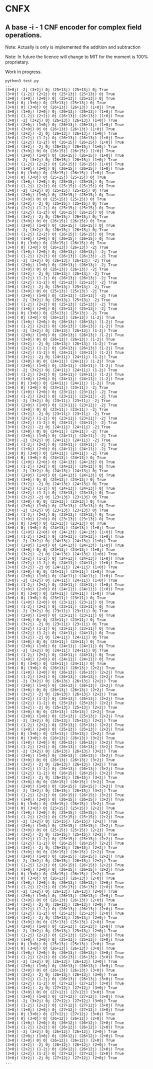 # CNFX

## A base -i - 1 CNF encoder for complex field operations.

Note: Actually is only is implemented the addition and subtraction

Note: In future the licence will change to MIT for the moment is 100% proprietary.

Work in progress.

    
    python3 test.py
    ...
    (3+0j) -2j (3+2j) 0j (25+13j) (25+13j) 0j True
    (3+0j) (1-2j) (2+2j) 0j (25+13j) (25+13j) 0j True
    (3+0j) (1+0j) (2+0j) 0j (25+13j) (25+13j) 0j True
    (3+0j) 0j (3+0j) 0j (25+13j) (25+13j) 0j True
    (3+0j) 0j (3+0j) 0j (26+13j) (26+13j) (1+0j) True
    (3+0j) (1+0j) (2+0j) 0j (26+13j) (26+13j) (1+0j) True
    (3+0j) (1-2j) (2+2j) 0j (26+13j) (26+13j) (1+0j) True
    (3+0j) -2j (3+2j) 0j (26+13j) (26+13j) (1+0j) True
    (3+0j) (2+0j) (1+0j) 0j (26+13j) (26+13j) (1+0j) True
    (3+0j) (3+0j) 0j 0j (26+13j) (26+13j) (1+0j) True
    (3+0j) (3+2j) -2j 0j (26+13j) (26+13j) (1+0j) True
    (3+0j) (2+2j) (1-2j) 0j (26+13j) (26+13j) (1+0j) True
    (3+0j) (2+2j) (1-2j) 0j (26+15j) (26+15j) (1+0j) True
    (3+0j) (3+2j) -2j 0j (26+15j) (26+15j) (1+0j) True
    (3+0j) (3+0j) 0j 0j (26+15j) (26+15j) (1+0j) True
    (3+0j) (2+0j) (1+0j) 0j (26+15j) (26+15j) (1+0j) True
    (3+0j) -2j (3+2j) 0j (26+15j) (26+15j) (1+0j) True
    (3+0j) (1-2j) (2+2j) 0j (26+15j) (26+15j) (1+0j) True
    (3+0j) (1+0j) (2+0j) 0j (26+15j) (26+15j) (1+0j) True
    (3+0j) 0j (3+0j) 0j (26+15j) (26+15j) (1+0j) True
    (3+0j) 0j (3+0j) 0j (25+15j) (25+15j) 0j True
    (3+0j) (1+0j) (2+0j) 0j (25+15j) (25+15j) 0j True
    (3+0j) (1-2j) (2+2j) 0j (25+15j) (25+15j) 0j True
    (3+0j) -2j (3+2j) 0j (25+15j) (25+15j) 0j True
    (3+0j) (2+0j) (1+0j) 0j (25+15j) (25+15j) 0j True
    (3+0j) (3+0j) 0j 0j (25+15j) (25+15j) 0j True
    (3+0j) (3+2j) -2j 0j (25+15j) (25+15j) 0j True
    (3+0j) (2+2j) (1-2j) 0j (25+15j) (25+15j) 0j True
    (3+0j) (2+2j) (1-2j) 0j (26+15j) (26+15j) 0j True
    (3+0j) (3+2j) -2j 0j (26+15j) (26+15j) 0j True
    (3+0j) (3+0j) 0j 0j (26+15j) (26+15j) 0j True
    (3+0j) (2+0j) (1+0j) 0j (26+15j) (26+15j) 0j True
    (3+0j) -2j (3+2j) 0j (26+15j) (26+15j) 0j True
    (3+0j) (1-2j) (2+2j) 0j (26+15j) (26+15j) 0j True
    (3+0j) (1+0j) (2+0j) 0j (26+15j) (26+15j) 0j True
    (3+0j) 0j (3+0j) 0j (26+15j) (26+15j) 0j True
    (3+0j) 0j (3+0j) 0j (26+13j) (26+13j) -2j True
    (3+0j) (1+0j) (2+0j) 0j (26+13j) (26+13j) -2j True
    (3+0j) (1-2j) (2+2j) 0j (26+13j) (26+13j) -2j True
    (3+0j) -2j (3+2j) 0j (26+13j) (26+13j) -2j True
    (3+0j) (2+0j) (1+0j) 0j (26+13j) (26+13j) -2j True
    (3+0j) (3+0j) 0j 0j (26+13j) (26+13j) -2j True
    (3+0j) (3+2j) -2j 0j (26+13j) (26+13j) -2j True
    (3+0j) (2+2j) (1-2j) 0j (26+13j) (26+13j) -2j True
    (3+0j) (2+2j) (1-2j) 0j (25+13j) (25+13j) -2j True
    (3+0j) (3+2j) -2j 0j (25+13j) (25+13j) -2j True
    (3+0j) (3+0j) 0j 0j (25+13j) (25+13j) -2j True
    (3+0j) (2+0j) (1+0j) 0j (25+13j) (25+13j) -2j True
    (3+0j) -2j (3+2j) 0j (25+13j) (25+13j) -2j True
    (3+0j) (1-2j) (2+2j) 0j (25+13j) (25+13j) -2j True
    (3+0j) (1+0j) (2+0j) 0j (25+13j) (25+13j) -2j True
    (3+0j) 0j (3+0j) 0j (25+13j) (25+13j) -2j True
    (3+0j) 0j (3+0j) 0j (26+13j) (26+13j) (1-2j) True
    (3+0j) (1+0j) (2+0j) 0j (26+13j) (26+13j) (1-2j) True
    (3+0j) (1-2j) (2+2j) 0j (26+13j) (26+13j) (1-2j) True
    (3+0j) -2j (3+2j) 0j (26+13j) (26+13j) (1-2j) True
    (3+0j) (2+0j) (1+0j) 0j (26+13j) (26+13j) (1-2j) True
    (3+0j) (3+0j) 0j 0j (26+13j) (26+13j) (1-2j) True
    (3+0j) (3+2j) -2j 0j (26+13j) (26+13j) (1-2j) True
    (3+0j) (2+2j) (1-2j) 0j (26+13j) (26+13j) (1-2j) True
    (3+0j) (2+2j) (1-2j) 0j (24+11j) (24+11j) (1-2j) True
    (3+0j) (3+2j) -2j 0j (24+11j) (24+11j) (1-2j) True
    (3+0j) (3+0j) 0j 0j (24+11j) (24+11j) (1-2j) True
    (3+0j) (2+0j) (1+0j) 0j (24+11j) (24+11j) (1-2j) True
    (3+0j) -2j (3+2j) 0j (24+11j) (24+11j) (1-2j) True
    (3+0j) (1-2j) (2+2j) 0j (24+11j) (24+11j) (1-2j) True
    (3+0j) (1+0j) (2+0j) 0j (24+11j) (24+11j) (1-2j) True
    (3+0j) 0j (3+0j) 0j (24+11j) (24+11j) (1-2j) True
    (3+0j) 0j (3+0j) 0j (23+11j) (23+11j) -2j True
    (3+0j) (1+0j) (2+0j) 0j (23+11j) (23+11j) -2j True
    (3+0j) (1-2j) (2+2j) 0j (23+11j) (23+11j) -2j True
    (3+0j) -2j (3+2j) 0j (23+11j) (23+11j) -2j True
    (3+0j) (2+0j) (1+0j) 0j (23+11j) (23+11j) -2j True
    (3+0j) (3+0j) 0j 0j (23+11j) (23+11j) -2j True
    (3+0j) (3+2j) -2j 0j (23+11j) (23+11j) -2j True
    (3+0j) (2+2j) (1-2j) 0j (23+11j) (23+11j) -2j True
    (3+0j) (2+2j) (1-2j) 0j (24+11j) (24+11j) -2j True
    (3+0j) (3+2j) -2j 0j (24+11j) (24+11j) -2j True
    (3+0j) (3+0j) 0j 0j (24+11j) (24+11j) -2j True
    (3+0j) (2+0j) (1+0j) 0j (24+11j) (24+11j) -2j True
    (3+0j) -2j (3+2j) 0j (24+11j) (24+11j) -2j True
    (3+0j) (1-2j) (2+2j) 0j (24+11j) (24+11j) -2j True
    (3+0j) (1+0j) (2+0j) 0j (24+11j) (24+11j) -2j True
    (3+0j) 0j (3+0j) 0j (24+11j) (24+11j) -2j True
    (3+0j) 0j (3+0j) 0j (24+13j) (24+13j) 0j True
    (3+0j) (1+0j) (2+0j) 0j (24+13j) (24+13j) 0j True
    (3+0j) (1-2j) (2+2j) 0j (24+13j) (24+13j) 0j True
    (3+0j) -2j (3+2j) 0j (24+13j) (24+13j) 0j True
    (3+0j) (2+0j) (1+0j) 0j (24+13j) (24+13j) 0j True
    (3+0j) (3+0j) 0j 0j (24+13j) (24+13j) 0j True
    (3+0j) (3+2j) -2j 0j (24+13j) (24+13j) 0j True
    (3+0j) (2+2j) (1-2j) 0j (24+13j) (24+13j) 0j True
    (3+0j) (2+2j) (1-2j) 0j (23+13j) (23+13j) 0j True
    (3+0j) (3+2j) -2j 0j (23+13j) (23+13j) 0j True
    (3+0j) (3+0j) 0j 0j (23+13j) (23+13j) 0j True
    (3+0j) (2+0j) (1+0j) 0j (23+13j) (23+13j) 0j True
    (3+0j) -2j (3+2j) 0j (23+13j) (23+13j) 0j True
    (3+0j) (1-2j) (2+2j) 0j (23+13j) (23+13j) 0j True
    (3+0j) (1+0j) (2+0j) 0j (23+13j) (23+13j) 0j True
    (3+0j) 0j (3+0j) 0j (23+13j) (23+13j) 0j True
    (3+0j) 0j (3+0j) 0j (24+13j) (24+13j) (1+0j) True
    (3+0j) (1+0j) (2+0j) 0j (24+13j) (24+13j) (1+0j) True
    (3+0j) (1-2j) (2+2j) 0j (24+13j) (24+13j) (1+0j) True
    (3+0j) -2j (3+2j) 0j (24+13j) (24+13j) (1+0j) True
    (3+0j) (2+0j) (1+0j) 0j (24+13j) (24+13j) (1+0j) True
    (3+0j) (3+0j) 0j 0j (24+13j) (24+13j) (1+0j) True
    (3+0j) (3+2j) -2j 0j (24+13j) (24+13j) (1+0j) True
    (3+0j) (2+2j) (1-2j) 0j (24+13j) (24+13j) (1+0j) True
    (3+0j) (2+2j) (1-2j) 0j (24+11j) (24+11j) (1+0j) True
    (3+0j) (3+2j) -2j 0j (24+11j) (24+11j) (1+0j) True
    (3+0j) (3+0j) 0j 0j (24+11j) (24+11j) (1+0j) True
    (3+0j) (2+0j) (1+0j) 0j (24+11j) (24+11j) (1+0j) True
    (3+0j) -2j (3+2j) 0j (24+11j) (24+11j) (1+0j) True
    (3+0j) (1-2j) (2+2j) 0j (24+11j) (24+11j) (1+0j) True
    (3+0j) (1+0j) (2+0j) 0j (24+11j) (24+11j) (1+0j) True
    (3+0j) 0j (3+0j) 0j (24+11j) (24+11j) (1+0j) True
    (3+0j) 0j (3+0j) 0j (23+11j) (23+11j) 0j True
    (3+0j) (1+0j) (2+0j) 0j (23+11j) (23+11j) 0j True
    (3+0j) (1-2j) (2+2j) 0j (23+11j) (23+11j) 0j True
    (3+0j) -2j (3+2j) 0j (23+11j) (23+11j) 0j True
    (3+0j) (2+0j) (1+0j) 0j (23+11j) (23+11j) 0j True
    (3+0j) (3+0j) 0j 0j (23+11j) (23+11j) 0j True
    (3+0j) (3+2j) -2j 0j (23+11j) (23+11j) 0j True
    (3+0j) (2+2j) (1-2j) 0j (23+11j) (23+11j) 0j True
    (3+0j) (2+2j) (1-2j) 0j (24+11j) (24+11j) 0j True
    (3+0j) (3+2j) -2j 0j (24+11j) (24+11j) 0j True
    (3+0j) (3+0j) 0j 0j (24+11j) (24+11j) 0j True
    (3+0j) (2+0j) (1+0j) 0j (24+11j) (24+11j) 0j True
    (3+0j) -2j (3+2j) 0j (24+11j) (24+11j) 0j True
    (3+0j) (1-2j) (2+2j) 0j (24+11j) (24+11j) 0j True
    (3+0j) (1+0j) (2+0j) 0j (24+11j) (24+11j) 0j True
    (3+0j) 0j (3+0j) 0j (24+11j) (24+11j) 0j True
    (3+0j) 0j (3+0j) 0j (26+13j) (26+13j) (2+2j) True
    (3+0j) (1+0j) (2+0j) 0j (26+13j) (26+13j) (2+2j) True
    (3+0j) (1-2j) (2+2j) 0j (26+13j) (26+13j) (2+2j) True
    (3+0j) -2j (3+2j) 0j (26+13j) (26+13j) (2+2j) True
    (3+0j) (2+0j) (1+0j) 0j (26+13j) (26+13j) (2+2j) True
    (3+0j) (3+0j) 0j 0j (26+13j) (26+13j) (2+2j) True
    (3+0j) (3+2j) -2j 0j (26+13j) (26+13j) (2+2j) True
    (3+0j) (2+2j) (1-2j) 0j (26+13j) (26+13j) (2+2j) True
    (3+0j) (2+2j) (1-2j) 0j (25+13j) (25+13j) (2+2j) True
    (3+0j) (3+2j) -2j 0j (25+13j) (25+13j) (2+2j) True
    (3+0j) (3+0j) 0j 0j (25+13j) (25+13j) (2+2j) True
    (3+0j) (2+0j) (1+0j) 0j (25+13j) (25+13j) (2+2j) True
    (3+0j) -2j (3+2j) 0j (25+13j) (25+13j) (2+2j) True
    (3+0j) (1-2j) (2+2j) 0j (25+13j) (25+13j) (2+2j) True
    (3+0j) (1+0j) (2+0j) 0j (25+13j) (25+13j) (2+2j) True
    (3+0j) 0j (3+0j) 0j (25+13j) (25+13j) (2+2j) True
    (3+0j) 0j (3+0j) 0j (26+13j) (26+13j) (3+2j) True
    (3+0j) (1+0j) (2+0j) 0j (26+13j) (26+13j) (3+2j) True
    (3+0j) (1-2j) (2+2j) 0j (26+13j) (26+13j) (3+2j) True
    (3+0j) -2j (3+2j) 0j (26+13j) (26+13j) (3+2j) True
    (3+0j) (2+0j) (1+0j) 0j (26+13j) (26+13j) (3+2j) True
    (3+0j) (3+0j) 0j 0j (26+13j) (26+13j) (3+2j) True
    (3+0j) (3+2j) -2j 0j (26+13j) (26+13j) (3+2j) True
    (3+0j) (2+2j) (1-2j) 0j (26+13j) (26+13j) (3+2j) True
    (3+0j) (2+2j) (1-2j) 0j (26+15j) (26+15j) (3+2j) True
    (3+0j) (3+2j) -2j 0j (26+15j) (26+15j) (3+2j) True
    (3+0j) (3+0j) 0j 0j (26+15j) (26+15j) (3+2j) True
    (3+0j) (2+0j) (1+0j) 0j (26+15j) (26+15j) (3+2j) True
    (3+0j) -2j (3+2j) 0j (26+15j) (26+15j) (3+2j) True
    (3+0j) (1-2j) (2+2j) 0j (26+15j) (26+15j) (3+2j) True
    (3+0j) (1+0j) (2+0j) 0j (26+15j) (26+15j) (3+2j) True
    (3+0j) 0j (3+0j) 0j (26+15j) (26+15j) (3+2j) True
    (3+0j) 0j (3+0j) 0j (25+15j) (25+15j) (2+2j) True
    (3+0j) (1+0j) (2+0j) 0j (25+15j) (25+15j) (2+2j) True
    (3+0j) (1-2j) (2+2j) 0j (25+15j) (25+15j) (2+2j) True
    (3+0j) -2j (3+2j) 0j (25+15j) (25+15j) (2+2j) True
    (3+0j) (2+0j) (1+0j) 0j (25+15j) (25+15j) (2+2j) True
    (3+0j) (3+0j) 0j 0j (25+15j) (25+15j) (2+2j) True
    (3+0j) (3+2j) -2j 0j (25+15j) (25+15j) (2+2j) True
    (3+0j) (2+2j) (1-2j) 0j (25+15j) (25+15j) (2+2j) True
    (3+0j) (2+2j) (1-2j) 0j (26+15j) (26+15j) (2+2j) True
    (3+0j) (3+2j) -2j 0j (26+15j) (26+15j) (2+2j) True
    (3+0j) (3+0j) 0j 0j (26+15j) (26+15j) (2+2j) True
    (3+0j) (2+0j) (1+0j) 0j (26+15j) (26+15j) (2+2j) True
    (3+0j) -2j (3+2j) 0j (26+15j) (26+15j) (2+2j) True
    (3+0j) (1-2j) (2+2j) 0j (26+15j) (26+15j) (2+2j) True
    (3+0j) (1+0j) (2+0j) 0j (26+15j) (26+15j) (2+2j) True
    (3+0j) 0j (3+0j) 0j (26+15j) (26+15j) (2+2j) True
    (3+0j) 0j (3+0j) 0j (26+13j) (26+13j) (2+0j) True
    (3+0j) (1+0j) (2+0j) 0j (26+13j) (26+13j) (2+0j) True
    (3+0j) (1-2j) (2+2j) 0j (26+13j) (26+13j) (2+0j) True
    (3+0j) -2j (3+2j) 0j (26+13j) (26+13j) (2+0j) True
    (3+0j) (2+0j) (1+0j) 0j (26+13j) (26+13j) (2+0j) True
    (3+0j) (3+0j) 0j 0j (26+13j) (26+13j) (2+0j) True
    (3+0j) (3+2j) -2j 0j (26+13j) (26+13j) (2+0j) True
    (3+0j) (2+2j) (1-2j) 0j (26+13j) (26+13j) (2+0j) True
    (3+0j) (2+2j) (1-2j) 0j (25+13j) (25+13j) (2+0j) True
    (3+0j) (3+2j) -2j 0j (25+13j) (25+13j) (2+0j) True
    (3+0j) (3+0j) 0j 0j (25+13j) (25+13j) (2+0j) True
    (3+0j) (2+0j) (1+0j) 0j (25+13j) (25+13j) (2+0j) True
    (3+0j) -2j (3+2j) 0j (25+13j) (25+13j) (2+0j) True
    (3+0j) (1-2j) (2+2j) 0j (25+13j) (25+13j) (2+0j) True
    (3+0j) (1+0j) (2+0j) 0j (25+13j) (25+13j) (2+0j) True
    (3+0j) 0j (3+0j) 0j (25+13j) (25+13j) (2+0j) True
    (3+0j) 0j (3+0j) 0j (26+13j) (26+13j) (3+0j) True
    (3+0j) (1+0j) (2+0j) 0j (26+13j) (26+13j) (3+0j) True
    (3+0j) (1-2j) (2+2j) 0j (26+13j) (26+13j) (3+0j) True
    (3+0j) -2j (3+2j) 0j (26+13j) (26+13j) (3+0j) True
    (3+0j) (2+0j) (1+0j) 0j (26+13j) (26+13j) (3+0j) True
    (3+0j) (3+0j) 0j 0j (26+13j) (26+13j) (3+0j) True
    (3+0j) (3+2j) -2j 0j (26+13j) (26+13j) (3+0j) True
    (3+0j) (2+2j) (1-2j) 0j (26+13j) (26+13j) (3+0j) True
    (3+0j) (2+2j) (1-2j) 0j (27+12j) (27+12j) (3+0j) True
    (3+0j) (3+2j) -2j 0j (27+12j) (27+12j) (3+0j) True
    (3+0j) (3+0j) 0j 0j (27+12j) (27+12j) (3+0j) True
    (3+0j) (2+0j) (1+0j) 0j (27+12j) (27+12j) (3+0j) True
    (3+0j) -2j (3+2j) 0j (27+12j) (27+12j) (3+0j) True
    (3+0j) (1-2j) (2+2j) 0j (27+12j) (27+12j) (3+0j) True
    (3+0j) (1+0j) (2+0j) 0j (27+12j) (27+12j) (3+0j) True
    (3+0j) 0j (3+0j) 0j (27+12j) (27+12j) (3+0j) True
    (3+0j) 0j (3+0j) 0j (26+12j) (26+12j) (2+0j) True
    (3+0j) (1+0j) (2+0j) 0j (26+12j) (26+12j) (2+0j) True
    (3+0j) (1-2j) (2+2j) 0j (26+12j) (26+12j) (2+0j) True
    (3+0j) -2j (3+2j) 0j (26+12j) (26+12j) (2+0j) True
    (3+0j) (2+0j) (1+0j) 0j (26+12j) (26+12j) (2+0j) True
    (3+0j) (3+0j) 0j 0j (26+12j) (26+12j) (2+0j) True
    (3+0j) (3+2j) -2j 0j (26+12j) (26+12j) (2+0j) True
    (3+0j) (2+2j) (1-2j) 0j (26+12j) (26+12j) (2+0j) True
    (3+0j) (2+2j) (1-2j) 0j (27+12j) (27+12j) (2+0j) True
    (3+0j) (3+2j) -2j 0j (27+12j) (27+12j) (2+0j) True
    ...
